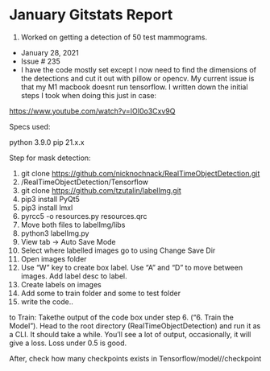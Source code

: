 # January Gitstats Report

1. Worked on getting a detection of 50 test mammograms.
  - January 28, 2021
  - Issue # 235
  - I have the code mostly set except I now need to find the dimensions of the detections and cut it out with pillow or opencv. My current issue is that my M1 macbook doesnt run tensorflow. I written down the initial steps I took when doing this just in case:

https://www.youtube.com/watch?v=IOI0o3Cxv9Q

Specs used:

python 3.9.0
pip 21.x.x

Step for mask detection:
1. git clone https://github.com/nicknochnack/RealTimeObjectDetection.git
2. /RealTimeObjectDetection/Tensorflow
3. git clone https://github.com/tzutalin/labelImg.git
4. pip3 install PyQt5
5. pip3 install lmxl
6. pyrcc5 -o resources.py resources.qrc
7. Move both files to labelImg/libs
8. python3 labelImg.py
9. View tab -> Auto Save Mode
10. Select where labelled images go to using Change Save Dir
11. Open images folder
12. Use “W” key to create box label. Use “A” and “D” to move between images. Add label desc to label.
12. Create labels on images
13. Add some to train folder and some to test folder
14. write the code..


to Train:
Takethe output of the code box under step 6. (“6. Train the Model”). Head to the root directory (RealTimeObjectDetection) and run it as a CLI. It should take a while. You’ll see a lot of output, occasionally, it will give a loss. Loss under 0.5 is good.

After, check how many checkpoints exists in Tensorflow/model/<model>/checkpoint
